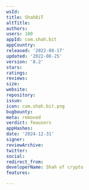 ```yaml
---
wsId: 
title: ShahBiT
altTitle: 
authors: 
users: 100
appId: com.shah.bit
appCountry: 
released: '2022-08-17'
updated: '2022-08-25'
version: '8.2'
stars: 
ratings: 
reviews: 
size: 
website: 
repository: 
issue: 
icon: com.shah.bit.png
bugbounty: 
meta: removed
verdict: fewusers
appHashes: 
date: '2024-12-31'
signer: 
reviewArchive: 
twitter: 
social: 
redirect_from: 
developerName: Shah of crypto
features: 

---
```


